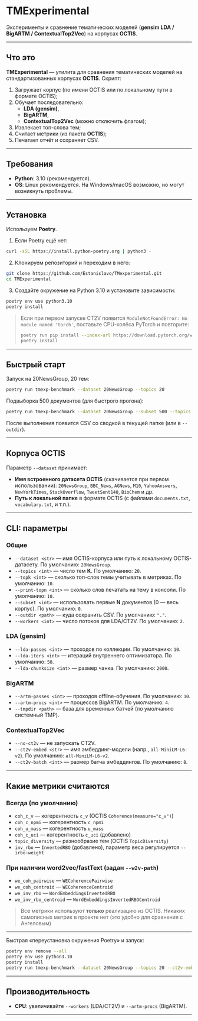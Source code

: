 # TMExperimental

Эксперименты и сравнение тематических моделей (**gensim LDA / BigARTM / ContextualTop2Vec**) на корпусах **OCTIS**.

---

## Что это

**TMExperimental** — утилита для сравнения тематических моделей на стандартизованных корпусах **OCTIS**. Скрипт:

1. Загружает корпус (по имени OCTIS или по локальному пути в формате OCTIS);
2. Обучает последовательно:
   - **LDA (gensim)**,
   - **BigARTM**,
   - **ContextualTop2Vec** (можно отключить флагом);
3. Извлекает топ-слова тем;
4. Считает метрики (из пакета **OCTIS**);
5. Печатает отчёт и сохраняет CSV.

---

## Требования

- **Python**: 3.10 (рекомендуется).
- **OS**: Linux рекомендуется. На Windows/macOS возможно, но могут возникнуть проблемы.

---

## Установка

Используем **Poetry**.

1) Если Poetry ещё нет:
```bash
curl -sSL https://install.python-poetry.org | python3 -
```

2) Клонируем репозиторий и переходим в него:
```bash
git clone https://github.com/Estanislavo/TMexperimental.git
cd TMExperimental
```

3) Создайте окружение на Python 3.10 и установите зависимости:
```bash
poetry env use python3.10
poetry install
```

> Если при первом запуске CT2V появится `ModuleNotFoundError: No module named 'torch'`,
> поставьте CPU-колёса PyTorch и повторите:
> ```bash
> poetry run pip install --index-url https://download.pytorch.org/whl/cpu torch torchvision torchaudio
> poetry install
> ```

---

## Быстрый старт

Запуск на 20NewsGroup, 20 тем:
```bash
poetry run tmexp-benchmark --dataset 20NewsGroup --topics 20
```

Подвыборка 500 документов (для быстрого прогона):
```bash
poetry run tmexp-benchmark --dataset 20NewsGroup --subset 500 --topics 20
```

После выполнения появится CSV со сводкой в текущей папке (или в `--outdir`).

---

## Корпуса OCTIS

Параметр `--dataset` принимает:
- **Имя встроенного датасета OCTIS** (скачивается при первом использовании):
  `20NewsGroup`, `BBC_News`, `AGNews`, `M10`, `YahooAnswers`, `NewYorkTimes`,
  `StackOverflow`, `TweetSent140`, `BioChem` и др.
- **Путь к локальной папке** в формате OCTIS (с файлами `documents.txt`, `vocabulary.txt`, и т.п.).

---

## CLI: параметры

### Общие
- `--dataset <str>` — имя OCTIS-корпуса или путь к локальному OCTIS-датасету. По умолчанию: `20NewsGroup`.
- `--topics <int>` — число тем **K**. По умолчанию: `20`.
- `--topk <int>` — сколько топ-слов темы учитывать в метриках. По умолчанию: `10`.
- `--print-topn <int>` — сколько слов печатать на тему в консоли. По умолчанию: `10`.
- `--subset <int>` — использовать первые **N** документов (0 — весь корпус). По умолчанию: `0`.
- `--outdir <path>` — куда сохранить CSV. По умолчанию: `"."`.
- `--workers <int>` — число потоков для LDA/CT2V. По умолчанию: `2`.

### LDA (gensim)
- `--lda-passes <int>` — проходов по коллекции. По умолчанию: `10`.
- `--lda-iters <int>` — итераций внутреннего оптимизатора. По умолчанию: `50`.
- `--lda-chunksize <int>` — размер чанка. По умолчанию: `2000`.

### BigARTM
- `--artm-passes <int>` — проходов offline-обучения. По умолчанию: `10`.
- `--artm-procs <int>` — процессов BigARTM. По умолчанию: `4`.
- `--tmpdir <path>` — база для временных батчей (по умолчанию системный TMP).

### ContextualTop2Vec
- `--no-ct2v` — не запускать CT2V.
- `--ct2v-embed <str>` — имя эмбеддинг-модели (напр., `all-MiniLM-L6-v2`). По умолчанию: `all-MiniLM-L6-v2`.
- `--ct2v-batch <int>` — размер батча эмбеддингов. По умолчанию: `8`.
---

## Какие метрики считаются

### Всегда (по умолчанию)
- `coh_c_v` — когерентность `c_v` (OCTIS `Coherence(measure="c_v")`)
- `coh_c_npmi` — когерентность `c_npmi`
- `coh_u_mass` — когерентность `u_mass`
- `coh_c_uci` — когерентность `c_uci` (добавлено)
- `topic_diversity` — разнообразие тем (OCTIS `TopicDiversity`)
- `inv_rbo` — `InvertedRBO` (добавлено), параметр веса регулируется `--irbo-weight`

### При наличии word2vec/fastText (задан `--w2v-path`)
- `we_coh_pairwise` — `WECoherencePairwise`
- `we_coh_centroid` — `WECoherenceCentroid`
- `we_inv_rbo` — `WordEmbeddingsInvertedRBO`
- `we_inv_rbo_centroid` — `WordEmbeddingsInvertedRBOCentroid`

> Все метрики используют **только** реализацию из OCTIS. Никаких самописных метрик в проекте нет (это удобно для сравнения с Ангеловым)

---

Быстрая «переустановка окружения Poetry» и запуск:
```bash
poetry env remove --all
poetry env use python3.10
poetry install
poetry run tmexp-benchmark --dataset 20NewsGroup --topics 20 --ct2v-embed all-MiniLM-L6-v2
```

---

## Производительность

- **CPU**: увеличивайте `--workers` (LDA/CT2V) и `--artm-procs` (BigARTM).
---
